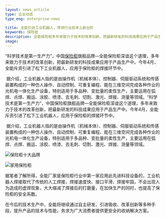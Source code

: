 ```yaml
---
layout: news_article
type: 企业动态
type_eng: enterprise-news

title: 全能引进工业机器人，带领行业技术上新台阶
keywords: 保险柜
description: 全能保险柜多年来致力于技术的改革创新，把最新研发的科技成果应用于产品生产中。今年4月，全能斥资引进了松下工业机器人，应用于保险柜的焊接环节。
image: 
---
```

“科学技术是第一生产力”，中国[保险柜](http://www.qnnsafe.com/)旗舰品牌—全能保险柜深谙这个道理，多年来致力于技术的改革创新，把最新研发的科技成果应用于产品生产中。今年4月，全能斥资引进了松下工业机器人，应用于保险柜的焊接环节中。

 据介绍，工业机器人指的是由操作机（机械本体）、控制器、伺服驱动系统和传感装置构成的一种仿人操作、自动控制、可重复编程、能在三维空间完成各种作业的光机电一体化生产设备，特别适用于多品种、变批量的柔性生产，主要运用在弧焊、点焊、搬运、涂胶、喷漆、去毛刺、切割、激光、焊接、测量等领域。“科学技术是第一生产力”，中国保险柜旗舰品牌—全能保险柜深谙这个道理，多年来致力于技术的改革创新，把最新研发的科技成果应用于产品生产中。今年4月，全能斥资引进了松下工业机器人，应用于保险柜的焊接环节中。

 据介绍，工业机器人指的是由操作机（机械本体）、控制器、伺服驱动系统和传感装置构成的一种仿人操作、自动控制、可重复编程、能在三维空间完成各种作业的光机电一体化生产设备，特别适用于多品种、变批量的柔性生产，主要运用在弧焊、点焊、搬运、涂胶、喷漆、去毛刺、切割、激光、焊接、测量等领域。

![保险柜十大品牌](http://www.qnnsafe.com/image-news/id036101.jpg)

![家用保险柜](http://www.qnnsafe.com/image-news/id036102.jpg)

据笔者了解所得，全能厂家是保险柜行业中第一家应用此先进科技设备的，工业机器人焊接取代了传统的人工焊接，焊接速度快、接口平滑、焊接牢固，不会出现人为造成的虚焊现象，大大缩减了焊接后的打磨量，在加快生产的同时，也提高了保险柜的安全系数。

在今后的技术生产中，全能将继续通过自主研发、引进吸收、改革创新等多种手段，提升产品的技术与性能，务求为广大消费者提供更安全的收纳解决方案。

